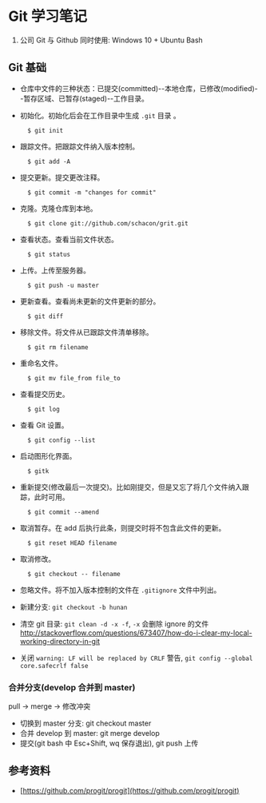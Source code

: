 # Git 学习笔记

1. 公司 Git 与 Github 同时使用: Windows 10 + Ubuntu Bash

## Git 基础

- 仓库中文件的三种状态：已提交(committed)--本地仓库，已修改(modified)--暂存区域、已暂存(staged)--工作目录。
- 初始化。初始化后会在工作目录中生成 `.git` 目录 。

		$ git init

- 跟踪文件。把跟踪文件纳入版本控制。

		$ git add -A

- 提交更新。提交更改注释。

		$ git commit -m "changes for commit"

- 克隆。克隆仓库到本地。

		$ git clone git://github.com/schacon/grit.git

- 查看状态。查看当前文件状态。

		$ git status

- 上传。上传至服务器。

		$ git push -u master

- 更新查看。查看尚未更新的文件更新的部分。

		$ git diff

- 移除文件。将文件从已跟踪文件清单移除。

		$ git rm filename

- 重命名文件。

		$ git mv file_from file_to

- 查看提交历史。

		$ git log

- 查看 Git 设置。

		$ git config --list

- 启动图形化界面。

		$ gitk

- 重新提交(修改最后一次提交)。比如刚提交，但是又忘了将几个文件纳入跟踪，此时可用。

		$ git commit --amend

- 取消暂存。在 add 后执行此条，则提交时将不包含此文件的更新。

		$ git reset HEAD filename

- 取消修改。

		$ git checkout -- filename

- 忽略文件。将不加入版本控制的文件在 `.gitignore` 文件中列出。
- 新建分支: `git checkout -b hunan`
- 清空 git 目录: `git clean -d -x -f`, `-x` 会删除 ignore 的文件 <http://stackoverflow.com/questions/673407/how-do-i-clear-my-local-working-directory-in-git>

- 关闭 `warning: LF will be replaced by CRLF` 警告, `git config --global core.safecrlf false`

### 合并分支(develop 合并到 master)

pull -> merge -> 修改冲突

- 切换到 master 分支: git checkout master
- 合并 develop 到 master: git merge develop
- 提交(git bash 中 Esc+Shift, wq 保存退出), git push 上传

## 参考资料

- [https://github.com/progit/progit](https://github.com/progit/progit)

